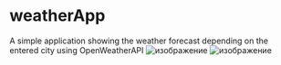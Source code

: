# weatherApp
A simple application showing the weather forecast depending on the entered city using OpenWeatherAPI
![изображение](https://github.com/user-attachments/assets/f6c26da1-2b21-4db4-8cd3-ec5ed24a78c6)
![изображение](https://github.com/user-attachments/assets/49b91080-a0b1-4f3d-b8b0-4b54736b6c61)
